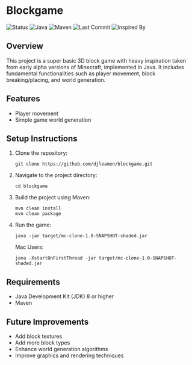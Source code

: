 # Blockgame

![Status](https://img.shields.io/badge/status-alpha-yellow)
![Java](https://img.shields.io/badge/Java-8%2B-red?logo=java)
![Maven](https://img.shields.io/badge/Built%20With-Maven-blue)
![Last Commit](https://img.shields.io/github/last-commit/djleamen/blockgame)
![Inspired By](https://img.shields.io/badge/inspired%20by-Minecraft-lightgrey?logo=minecraft)

## Overview
This project is a super basic 3D block game with heavy inspiration taken from early alpha versions of Minecraft, implemented in Java. It includes fundamental functionalities such as player movement, block breaking/placing, and world generation.

## Features
- Player movement
- Simple game world generation

## Setup Instructions
1. Clone the repository:
   ```
   git clone https://github.com/djleamen/blockgame.git
   ```
2. Navigate to the project directory:
   ```
   cd blockgame
   ```
3. Build the project using Maven:
   ```
   mvn clean install
   mvn clean package
   ```
4. Run the game:
   ```
   java -jar target/mc-clone-1.0-SNAPSHOT-shaded.jar
   ```
   Mac Users:
   ```
   java -XstartOnFirstThread -jar target/mc-clone-1.0-SNAPSHOT-shaded.jar
   ```

## Requirements
- Java Development Kit (JDK) 8 or higher
- Maven

## Future Improvements
- Add block textures
- Add more block types
- Enhance world generation algorithms
- Improve graphics and rendering techniques
